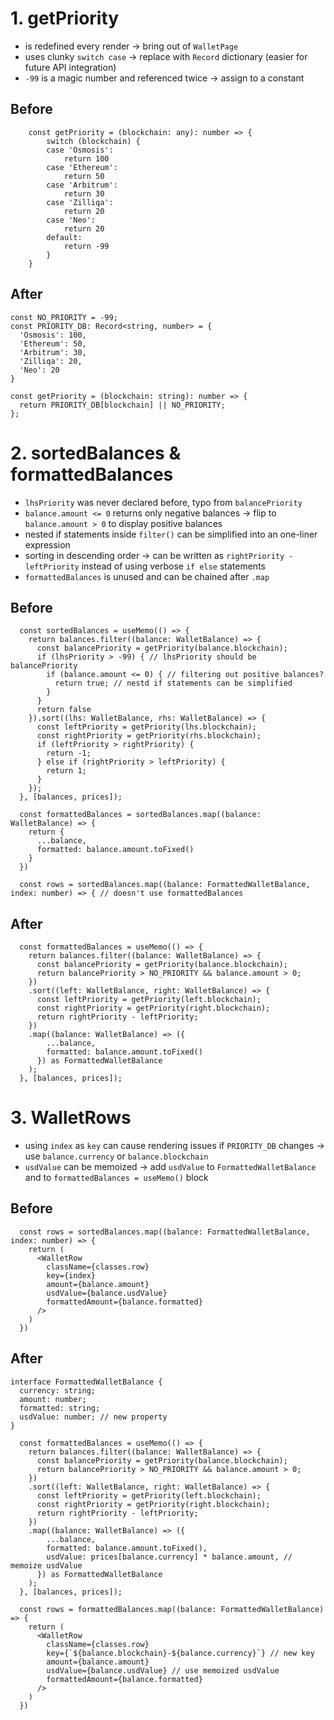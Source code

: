 # 1. getPriority
- is redefined every render → bring out of `WalletPage`
- uses clunky `switch case` → replace with `Record` dictionary (easier for future API integration)
- `-99` is a magic number and referenced twice → assign to a constant

## Before
```tsx
	const getPriority = (blockchain: any): number => {
	    switch (blockchain) {
	    case 'Osmosis':
	        return 100
	    case 'Ethereum':
	        return 50
	    case 'Arbitrum':
	        return 30
	    case 'Zilliqa':
	        return 20
	    case 'Neo':
	        return 20
	    default:
	        return -99
	    }
	}
```
## After
```tsx
const NO_PRIORITY = -99;
const PRIORITY_DB: Record<string, number> = {
  'Osmosis': 100,
  'Ethereum': 50,
  'Arbitrum': 30,
  'Zilliqa': 20,
  'Neo': 20
}

const getPriority = (blockchain: string): number => {
  return PRIORITY_DB[blockchain] || NO_PRIORITY;
};
```

# 2. sortedBalances & formattedBalances
- `lhsPriority` was never declared before, typo from `balancePriority`
- `balance.amount <= 0` returns only negative balances → flip to `balance.amount > 0` to display positive balances
- nested if statements inside `filter()` can be simplified into an one-liner expression
- sorting in descending order → can be written as `rightPriority - leftPriority` instead of using verbose `if else` statements
- `formattedBalances` is unused and can be chained after `.map`

## Before
```tsx
  const sortedBalances = useMemo(() => {
    return balances.filter((balance: WalletBalance) => {
      const balancePriority = getPriority(balance.blockchain);
      if (lhsPriority > -99) { // lhsPriority should be balancePriority
        if (balance.amount <= 0) { // filtering out positive balances?
          return true; // nestd if statements can be simplified
        }
      }
      return false
    }).sort((lhs: WalletBalance, rhs: WalletBalance) => {
      const leftPriority = getPriority(lhs.blockchain);
      const rightPriority = getPriority(rhs.blockchain);
      if (leftPriority > rightPriority) {
        return -1;
      } else if (rightPriority > leftPriority) {
        return 1;
      }
    });
  }, [balances, prices]);
  
  const formattedBalances = sortedBalances.map((balance: WalletBalance) => {
    return {
      ...balance,
      formatted: balance.amount.toFixed()
    }
  })

  const rows = sortedBalances.map((balance: FormattedWalletBalance, index: number) => { // doesn't use formattedBalances
```
## After
```tsx
  const formattedBalances = useMemo(() => {
    return balances.filter((balance: WalletBalance) => {
      const balancePriority = getPriority(balance.blockchain);
      return balancePriority > NO_PRIORITY && balance.amount > 0;
    })
    .sort((left: WalletBalance, right: WalletBalance) => {
      const leftPriority = getPriority(left.blockchain);
      const rightPriority = getPriority(right.blockchain);
      return rightPriority - leftPriority;
    })
    .map((balance: WalletBalance) => ({
        ...balance,
        formatted: balance.amount.toFixed()
      }) as FormattedWalletBalance
    );
  }, [balances, prices]);
```

# 3. WalletRows
- using `index` as `key` can cause rendering issues if `PRIORITY_DB` changes → use `balance.currency`  or `balance.blockchain`
- `usdValue` can be memoized → add `usdValue` to `FormattedWalletBalance`  and to `formattedBalances = useMemo()` block

## Before
```tsx
  const rows = sortedBalances.map((balance: FormattedWalletBalance, index: number) => {
    return (
      <WalletRow 
        className={classes.row}
        key={index}
        amount={balance.amount}
        usdValue={balance.usdValue}
        formattedAmount={balance.formatted}
      />
    )
  })
```
## After
```tsx
interface FormattedWalletBalance {
  currency: string;
  amount: number;
  formatted: string;
  usdValue: number; // new property
}
```

```tsx
  const formattedBalances = useMemo(() => {
    return balances.filter((balance: WalletBalance) => {
      const balancePriority = getPriority(balance.blockchain);
      return balancePriority > NO_PRIORITY && balance.amount > 0;
    })
    .sort((left: WalletBalance, right: WalletBalance) => {
      const leftPriority = getPriority(left.blockchain);
      const rightPriority = getPriority(right.blockchain);
      return rightPriority - leftPriority;
    })
    .map((balance: WalletBalance) => ({
        ...balance,
        formatted: balance.amount.toFixed(),
        usdValue: prices[balance.currency] * balance.amount, // memoize usdValue
      }) as FormattedWalletBalance
    );
  }, [balances, prices]);
```

```tsx
  const rows = formattedBalances.map((balance: FormattedWalletBalance) => {
    return (
      <WalletRow 
        className={classes.row}
        key={`${balance.blockchain}-${balance.currency}`} // new key
        amount={balance.amount}
        usdValue={balance.usdValue} // use memoized usdValue
        formattedAmount={balance.formatted}
      />
    )
  })
```